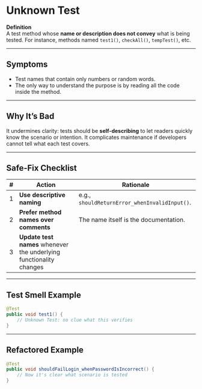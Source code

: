 # Unknown Test

**Definition**  
A test method whose **name or description does not convey** what is being tested. For instance, methods named `test1()`, `checkAll()`, `tempTest()`, etc.

---

## Symptoms
- Test names that contain only numbers or random words.
- The only way to understand the purpose is by reading all the code inside the method.

---

## Why It’s Bad
It undermines clarity: tests should be **self-describing** to let readers quickly know the scenario or intention. It complicates maintenance if developers cannot tell what each test covers.

---

## Safe‑Fix Checklist
| # | Action | Rationale |
|---|---|---|
| 1 | **Use descriptive naming** | e.g., `shouldReturnError_whenInvalidInput()`. |
| 2 | **Prefer method names over comments** | The name itself is the documentation. |
| 3 | **Update test names** whenever the underlying functionality changes |  |

---

## Test Smell Example
```java
@Test
public void test1() {
    // Unknown Test: no clue what this verifies
}
```

---

## Refactored Example
```java
@Test
public void shouldFailLogin_whenPasswordIsIncorrect() {
    // Now it's clear what scenario is tested
}
```